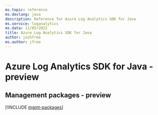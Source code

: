 ```yaml
---
ms.topic: reference
ms.devlang: java
description: Reference for Azure Log Analytics SDK for Java
ms.service: loganalytics
ms.data: 11/05/2022
title: Azure Log Analytics SDK for Java
author: joshfree
ms.author: jfree
---
```

# Azure Log Analytics SDK for Java - preview

## Management packages - preview
[!INCLUDE [mgmt-packages](log-analytics-mgmt-index.md)]